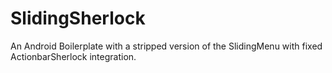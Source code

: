 SlidingSherlock
===============

An Android Boilerplate with a stripped version of the SlidingMenu with fixed ActionbarSherlock integration.
